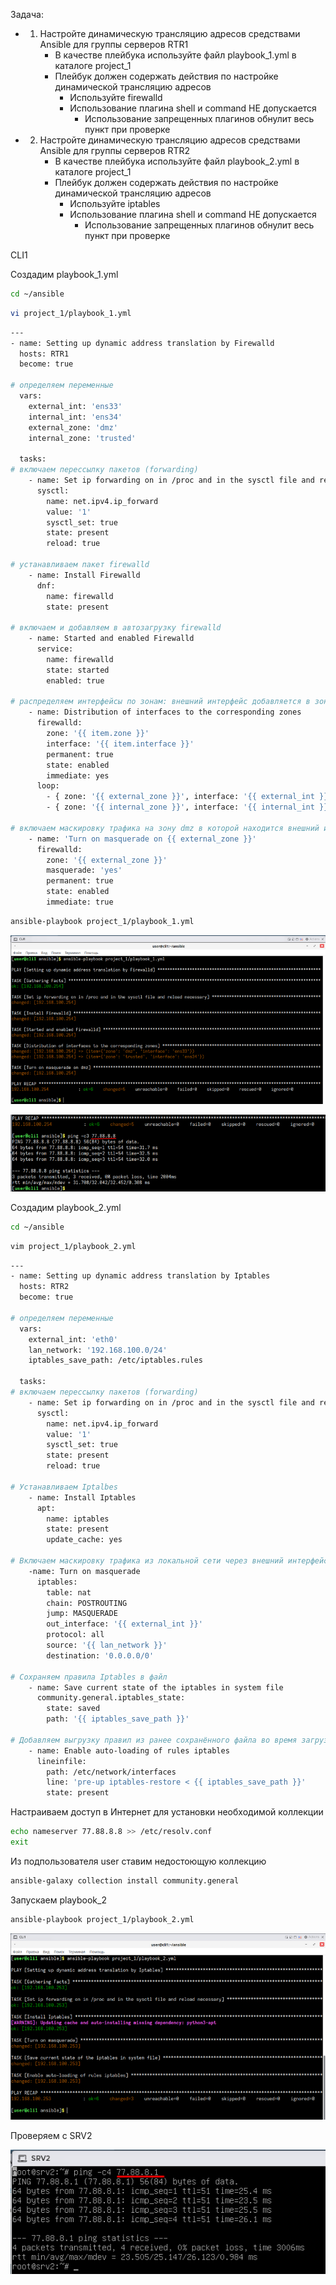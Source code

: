 Задача: 
 - 1. Настройте динамическую трансляцию адресов средствами Ansible для группы серверов RTR1
      - В качестве плейбука используйте файл playbook_1.yml в каталоге project_1
      - Плейбук должен содержать действия по настройке динамической трансляцию адресов
         - Используйте firewalld
         - Использование плагина shell и command НЕ допускается
             - Использование запрещенных плагинов обнулит весь пункт при проверке
            
 - 2. Настройте динамическую трансляцию адресов средствами Ansible для группы серверов RTR2
      - В качестве плейбука используйте файл playbook_2.yml в каталоге project_1
      - Плейбук должен содержать действия по настройке динамической трансляцию адресов
         - Используйте iptables
         - Использование плагина shell и command НЕ допускается
             - Использование запрещенных плагинов обнулит весь пункт при проверке

CLI1    

Создадим playbook_1.yml

```bash
cd ~/ansible
```

```bash
vi project_1/playbook_1.yml
```

```bash
---
- name: Setting up dynamic address translation by Firewalld
  hosts: RTR1
  become: true

# определяем переменные
  vars:
    external_int: 'ens33'
    internal_int: 'ens34'
    external_zone: 'dmz'
    internal_zone: 'trusted'

  tasks:
# включаем перессылку пакетов (forwarding)
    - name: Set ip forwarding on in /proc and in the sysctl file and reload necessary
      sysctl:
        name: net.ipv4.ip_forward
        value: '1'
        sysctl_set: true
        state: present
        reload: true

# устанавливаем пакет firewalld
    - name: Install Firewalld
      dnf:
        name: firewalld
        state: present

# включаем и добавляем в автозагрузку firewalld
    - name: Started and enabled Firewalld
      service:
        name: firewalld
        state: started
        enabled: true

# распределяем интерфейсы по зонам: внешний интерфейс добавляется в зону dmz, внутренний интерфейс добавляется в зону trusted
    - name: Distribution of interfaces to the corresponding zones
      firewalld:
        zone: '{{ item.zone }}'
        interface: '{{ item.interface }}'
        permanent: true
        state: enabled
        immediate: yes
      loop:
        - { zone: '{{ external_zone }}', interface: '{{ external_int }}' }
        - { zone: '{{ internal_zone }}', interface: '{{ internal_int }}' }

# включаем маскировку трафика на зону dmz в которой находится внешний интерфейс
    - name: 'Turn on masquerade on {{ external_zone }}'
      firewalld:
        zone: '{{ external_zone }}'
        masquerade: 'yes'
        permanent: true
        state: enabled
        immediate: true
```

```bash
ansible-playbook project_1/playbook_1.yml
```

![screen1](https://github.com/zurabchiks/SPb-RCH2024/blob/main/RedOS/Pic/148.png)

![screen2](https://github.com/zurabchiks/SPb-RCH2024/blob/main/RedOS/Pic/149.png)

Создадим playbook_2.yml

```bash
cd ~/ansible
```

```bash
vim project_1/playbook_2.yml
```

```bash
---
- name: Setting up dynamic address translation by Iptables
  hosts: RTR2
  become: true

# определяем переменные
  vars:
    external_int: 'eth0'
    lan_network: '192.168.100.0/24'
    iptables_save_path: /etc/iptables.rules

  tasks:
# включаем перессылку пакетов (forwarding)
    - name: Set ip forwarding on in /proc and in the sysctl file and reload necessary
      sysctl:
        name: net.ipv4.ip_forward
        value: '1'
        sysctl_set: true
        state: present
        reload: true

# Устанавливаем Iptalbes
    - name: Install Iptables
      apt:
        name: iptables
        state: present
        update_cache: yes

# Включаем маскировку трафика из локальной сети через внешний интерфейс
    -name: Turn on masquerade
      iptables:
        table: nat
        chain: POSTROUTING
        jump: MASQUERADE
        out_interface: '{{ external_int }}'
        protocol: all
        source: '{{ lan_network }}'
        destination: '0.0.0.0/0'

# Сохраняем правила Iptables в файл
    - name: Save current state of the iptables in system file
      community.general.iptables_state:
        state: saved
        path: '{{ iptables_save_path }}'

# Добавляем выгрузку правил из ранее сохранённого файла во время загрузки системы
    - name: Enable auto-loading of rules iptables
      lineinfile:
        path: /etc/network/interfaces
        line: 'pre-up iptables-restore < {{ iptables_save_path }}'
        state: present
```

Настраиваем доступ в Интернет для установки необходимой коллекции

```bash
echo nameserver 77.88.8.8 >> /etc/resolv.conf
exit
```

Из подпользователя user ставим недостоющую коллекцию

```bash
ansible-galaxy collection install community.general
```

Запускаем playbook_2

```bash
ansible-playbook project_1/playbook_2.yml
```

![screen3](https://github.com/zurabchiks/SPb-RCH2024/blob/main/RedOS/Pic/150.png)

Проверяем с SRV2

![screen4](https://github.com/zurabchiks/SPb-RCH2024/blob/main/RedOS/Pic/151.png)